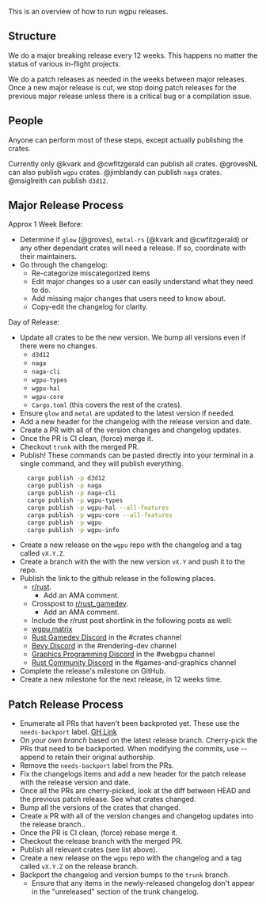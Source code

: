 This is an overview of how to run wgpu releases.

## Structure

We do a major breaking release every 12 weeks. This happens no matter the status of various in-flight projects.

We do a patch releases as needed in the weeks between major releases. Once a new major release is cut, we stop doing patch releases for the previous major release unless there is a critical bug or a compilation issue.

## People

Anyone can perform most of these steps, except actually publishing the crates.

Currently only @kvark and @cwfitzgerald can publish all crates. @grovesNL can also publish `wgpu` crates. @jimblandy can publish `naga` crates. @msiglreith can publish `d3d12`.

## Major Release Process

Approx 1 Week Before:
- Determine if `glow` (@groves), `metal-rs` (@kvark and @cwfitzgerald) or any other dependant crates will need a release. If so, coordinate with their maintainers.
- Go through the changelog:
  - Re-categorize miscategorized items
  - Edit major changes so a user can easily understand what they need to do.
  - Add missing major changes that users need to know about.
  - Copy-edit the changelog for clarity.

Day of Release:
- Update all crates to be the new version. We bump all versions even if there were no changes.
  - `d3d12`
  - `naga`
  - `naga-cli`
  - `wgpu-types`
  - `wgpu-hal`
  - `wgpu-core`
  - `Cargo.toml` (this covers the rest of the crates).
- Ensure `glow` and `metal` are updated to the latest version if needed.
- Add a new header for the changelog with the release version and date.
- Create a PR with all of the version changes and changelog updates.
- Once the PR is CI clean, (force) merge it.
- Checkout `trunk` with the merged PR.
- Publish! These commands can be pasted directly into your terminal in a single command, and they will publish everything.
  ```bash
    cargo publish -p d3d12
    cargo publish -p naga
    cargo publish -p naga-cli
    cargo publish -p wgpu-types
    cargo publish -p wgpu-hal --all-features
    cargo publish -p wgpu-core --all-features
    cargo publish -p wgpu
    cargo publish -p wgpu-info
  ```
- Create a new release on the `wgpu` repo with the changelog and a tag called `vX.Y.Z`.
- Create a branch with the with the new version `vX.Y` and push it to the repo.
- Publish the link to the github release in the following places.
  - [r/rust](https://www.reddit.com/r/rust/).
    - Add an AMA comment.
  - Crosspost to [r/rust_gamedev](https://www.reddit.com/r/rust_gamedev/).
    - Add an AMA comment.
  - Include the r/rust post shortlink in the following posts as well:
  - [wgpu matrix](https://matrix.to/#/#wgpu:matrix.org)
  - [Rust Gamedev Discord](https://discord.gg/yNtPTb2) in the #crates channel
  - [Bevy Discord](https://discord.com/invite/bevy) in the #rendering-dev channel
  - [Graphics Programming Discord](https://discord.gg/6mgNGk7) in the #webgpu channel
  - [Rust Community Discord](https://discord.gg/rust-lang-community) in the #games-and-graphics channel
- Complete the release's milestone on GitHub.
- Create a new milestone for the next release, in 12 weeks time.

## Patch Release Process
- Enumerate all PRs that haven't been backproted yet. These use the `needs-backport` label. [GH Link](https://github.com/gfx-rs/wgpu/issues?q=label%3A%22PR%3A+needs+back-porting)
- On _your own branch_ based on the latest release branch. Cherry-pick the PRs that need to be backported. When modifying the commits, use --append to retain their original authorship.
- Remove the `needs-backport` label from the PRs.
- Fix the changelogs items and add a new header for the patch release with the release version and date.
- Once all the PRs are cherry-picked, look at the diff between HEAD and the previous patch release. See what crates changed.
- Bump all the versions of the crates that changed.
- Create a PR with all of the version changes and changelog updates into the release branch..
- Once the PR is CI clean, (force) rebase merge it.
- Checkout the release branch with the merged PR.
- Publish all relevant crates (see list above).
- Create a new release on the `wgpu` repo with the changelog and a tag called `vX.Y.Z` on the release branch.
- Backport the changelog and version bumps to the `trunk` branch.
  - Ensure that any items in the newly-released changelog don't appear in the "unreleased" section of the trunk changelog.

